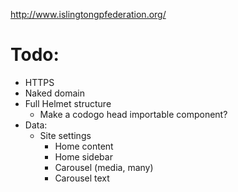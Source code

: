 <http://www.islingtongpfederation.org/>



# Todo:
- HTTPS
- Naked domain
- Full Helmet structure
  + Make a codogo head importable component?
- Data:
  + Site settings
    * Home content
    * Home sidebar
    * Carousel (media, many)
    * Carousel text